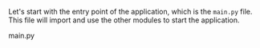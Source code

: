 Let's start with the entry point of the application, which is the `main.py` file. This file will import and use the other modules to start the application.

main.py

